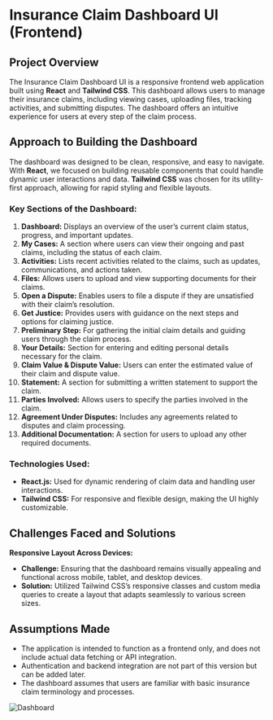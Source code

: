 # Insurance Claim Dashboard UI (Frontend)

## Project Overview
The Insurance Claim Dashboard UI is a responsive frontend web application built using **React** and **Tailwind CSS**. This dashboard allows users to manage their insurance claims, including viewing cases, uploading files, tracking activities, and submitting disputes. The dashboard offers an intuitive experience for users at every step of the claim process.

## Approach to Building the Dashboard

The dashboard was designed to be clean, responsive, and easy to navigate. With **React**, we focused on building reusable components that could handle dynamic user interactions and data. **Tailwind CSS** was chosen for its utility-first approach, allowing for rapid styling and flexible layouts.

### Key Sections of the Dashboard:
1. **Dashboard:** Displays an overview of the user’s current claim status, progress, and important updates.
2. **My Cases:** A section where users can view their ongoing and past claims, including the status of each claim.
3. **Activities:** Lists recent activities related to the claims, such as updates, communications, and actions taken.
4. **Files:** Allows users to upload and view supporting documents for their claims.
5. **Open a Dispute:** Enables users to file a dispute if they are unsatisfied with their claim’s resolution.
6. **Get Justice:** Provides users with guidance on the next steps and options for claiming justice.
7. **Preliminary Step:** For gathering the initial claim details and guiding users through the claim process.
8. **Your Details:** Section for entering and editing personal details necessary for the claim.
9. **Claim Value & Dispute Value:** Users can enter the estimated value of their claim and dispute value.
10. **Statement:** A section for submitting a written statement to support the claim.
11. **Parties Involved:** Allows users to specify the parties involved in the claim.
12. **Agreement Under Disputes:** Includes any agreements related to disputes and claim processing.
13. **Additional Documentation:** A section for users to upload any other required documents.

### Technologies Used:
- **React.js:** Used for dynamic rendering of claim data and handling user interactions.
- **Tailwind CSS:** For responsive and flexible design, making the UI highly customizable.

## Challenges Faced and Solutions

**Responsive Layout Across Devices:**
   - **Challenge:** Ensuring that the dashboard remains visually appealing and functional across mobile, tablet, and desktop devices.
   - **Solution:** Utilized Tailwind CSS’s responsive classes and custom media queries to create a layout that adapts seamlessly to various screen sizes.



## Assumptions Made
- The application is intended to function as a frontend only, and does not include actual data fetching or API integration.
- Authentication and backend integration are not part of this version but can be added later.
- The dashboard assumes that users are familiar with basic insurance claim terminology and processes.

![Dashboard](/dashboard/public/dashboard11.png)



